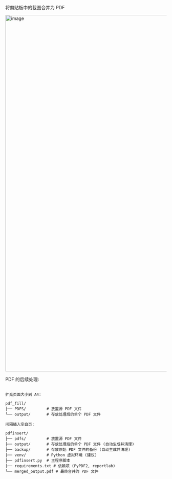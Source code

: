 将剪贴板中的截图合并为 PDF

<img width="1112" alt="image" src="https://github.com/user-attachments/assets/87d4c924-1a47-48f3-b459-5c555521bb79" />

PDF 的后续处理: 

```

扩充页面大小到 A4: 

pdf_fill/
├── PDFS/         # 放置源 PDF 文件
└── output/       # 存放处理后的单个 PDF 文件  

间隔插入空白页:

pdfinsert/
├── pdfs/         # 放置源 PDF 文件
├── output/       # 存放处理后的单个 PDF 文件 (自动生成并清理)
├── backup/       # 存放原始 PDF 文件的备份 (自动生成并清理)
├── venv/         # Python 虚拟环境 (建议)
├── pdfinsert.py  # 主程序脚本
├── requirements.txt # 依赖项 (PyPDF2, reportlab)
└── merged_output.pdf # 最终合并的 PDF 文件 

```
